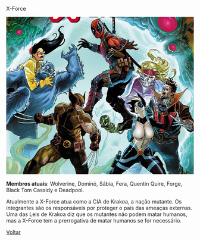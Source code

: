 X-Force

![Alt text](/imagens/xforce.jpg "x-force")

**Membros atuais**: Wolverine, Dominó, Sábia, Fera, Quentin Quire, Forge, Black Tom Cassidy e Deadpool.

Atualmente a X-Force atua como a CIA de Krakoa, a nação mutante. Os integrantes são os responsáveis por proteger o país das ameaças externas. Uma das Leis de Krakoa diz que os mutantes não podem matar humanos, mas a X-Force tem a prerrogativa de matar humanos se for necessário.

[Voltar](/README.md)